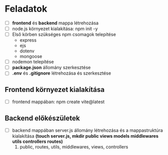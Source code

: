 # Feladatok

- [ ] <b>frontend</b> és <b>backend</b> mappa létrehozása
- [ ] node.js környezet kialakítása: npm init -y
- [ ] Első körben szükséges npm csomagok telepítése
    - express
    - ejs
    - dotenv
    - mongoose
- [ ] nodemon telepítése
- [ ] <b>package.json</b> állomány szerkesztése
- [ ] <b>.env</b> és <b>.gitignore</b> létrehozása és szerkesztése

## Frontend környezet kialakítása

- [ ] frontend mappában: npm create vite@latest

## Backend előkészületek

- [ ] backend mappában server.js állomány létrehozása és a mappastruktúra kialakítása <b>(touch server.js, mkdir public views models middlewares utils controllers routes)</b>
    1. public, routes, utils, middlewares, views, controllers
